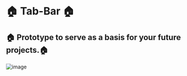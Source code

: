 # 🏠  Tab-Bar 🏠
## 🏠 Prototype to serve as a basis for your future projects.🏠
![image](https://user-images.githubusercontent.com/94203956/183472789-1a3a8c60-7b33-4d1e-b164-ae240a029bf5.png)
